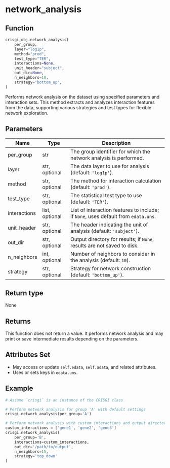 # network_analysis

## Function

```python
crisgi_obj.network_analysis(
    per_group,
    layer="log1p",
    method="prod",
    test_type="TER",
    interactions=None,
    unit_header="subject",
    out_dir=None,
    n_neighbors=10,
    strategy="bottom_up",
)
```

Performs network analysis on the dataset using specified parameters and interaction sets. This method extracts and analyzes interaction features from the data, supporting various strategies and test types for flexible network exploration.

## Parameters

| Name          | Type            | Description                                                                                   |
|---------------|-----------------|-----------------------------------------------------------------------------------------------|
| per_group     | str             | The group identifier for which the network analysis is performed.                             |
| layer         | str, optional   | The data layer to use for analysis (default: `'log1p'`).                                     |
| method        | str, optional   | The method for interaction calculation (default: `'prod'`).                                  |
| test_type     | str, optional   | The statistical test type to use (default: `'TER'`).                                         |
| interactions  | list, optional  | List of interaction features to include; if `None`, uses default from `edata.uns`.           |
| unit_header   | str, optional   | The header indicating the unit of analysis (default: `'subject'`).                           |
| out_dir       | str, optional   | Output directory for results; if `None`, results are not saved to disk.                      |
| n_neighbors   | int, optional   | Number of neighbors to consider in the analysis (default: `10`).                             |
| strategy      | str, optional   | Strategy for network construction (default: `'bottom_up'`).                                  |

## Return type

None

## Returns

This function does not return a value. It performs network analysis and may print or save intermediate results depending on the parameters.

## Attributes Set

- May access or update `self.edata`, `self.adata`, and related attributes.
- Uses or sets keys in `edata.uns`.

## Example

```python
# Assume `crisgi` is an instance of the CRISGI class

# Perform network analysis for group 'A' with default settings
crisgi.network_analysis(per_group='A')

# Perform network analysis with custom interactions and output directory
custom_interactions = ['gene1', 'gene2', 'gene3']
crisgi.network_analysis(
    per_group='B',
    interactions=custom_interactions,
    out_dir='/path/to/output',
    n_neighbors=15,
    strategy='top_down'
)
```
